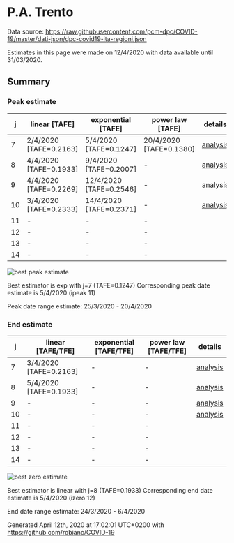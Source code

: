 # P.A. Trento


Data source: https://raw.githubusercontent.com/pcm-dpc/COVID-19/master/dati-json/dpc-covid19-ita-regioni.json

Estimates in this page were made on 12/4/2020 with data available until 31/03/2020.


## Summary 

### Peak estimate 
|j|linear [TAFE]|exponential [TAFE]|power law [TAFE]|details|
|---|----|-----------|---------|-------|
|7|2/4/2020 [TAFE=0.2163]|5/4/2020 [TAFE=0.1247]|20/4/2020 [TAFE=0.1380]|[analysis](COVID-19_p.a._trento_j7_2020-03-31.md)|
|8|4/4/2020 [TAFE=0.1933]|9/4/2020 [TAFE=0.2007]|-|[analysis](COVID-19_p.a._trento_j8_2020-03-31.md)|
|9|4/4/2020 [TAFE=0.2269]|12/4/2020 [TAFE=0.2546]|-|[analysis](COVID-19_p.a._trento_j9_2020-03-31.md)|
|10|3/4/2020 [TAFE=0.2333]|14/4/2020 [TAFE=0.2371]|-|[analysis](COVID-19_p.a._trento_j10_2020-03-31.md)|
|11|-|-|-||
|12|-|-|-||
|13|-|-|-||
|14|-|-|-||

![best peak estimate](COVID-19_p.a._trento_j7_2020-03-31.png)

Best estimator is exp with j=7 (TAFE=0.1247)
Corresponding peak date estimate is 5/4/2020 (ipeak 11)


Peak date range estimate: 25/3/2020 - 20/4/2020

### End estimate 
|j|linear [TAFE/TFE]|exponential [TAFE/TFE]|power law [TAFE/TFE]|details|
|---|----|-----------|---------|-------|
|7|3/4/2020 [TAFE=0.2163]|-|-|[analysis](COVID-19_p.a._trento_j7_2020-03-31.md)|
|8|5/4/2020 [TAFE=0.1933]|-|-|[analysis](COVID-19_p.a._trento_j8_2020-03-31.md)|
|9|-|-|-|[analysis](COVID-19_p.a._trento_j9_2020-03-31.md)|
|10|-|-|-|[analysis](COVID-19_p.a._trento_j10_2020-03-31.md)|
|11|-|-|-||
|12|-|-|-||
|13|-|-|-||
|14|-|-|-||

![best zero estimate](COVID-19_p.a._trento_j8_2020-03-31.png)

Best estimator is linear with j=8 (TAFE=0.1933)
Corresponding end date estimate is 5/4/2020 (izero 12)


End date range estimate: 24/3/2020 - 6/4/2020

Generated April 12th, 2020 at 17:02:01 UTC+0200 with https://github.com/robianc/COVID-19
